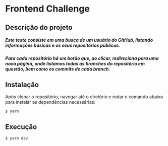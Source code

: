 # Frontend Challenge

## Descrição do projeto
##### Este teste consiste em uma busca de um usuário do GitHub, listando informações básicas e os seus repositórios públicos.
##### Para cada repositório há um botão que, ao clicar, redireciona para uma nova página, onde listamos todas as branches do repositório em questão, bem como os commits de cada branch.

## Instalação
Após clonar o repositório, navegar até o diretório e rodar o comando abaixo para instalar as dependências necessárias:
```
$ yarn
```

## Execução
```
$ yarn dev
``` 


